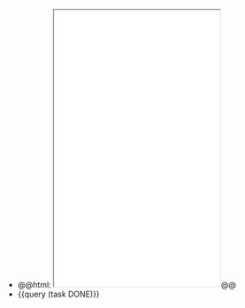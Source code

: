 - @@html: <iframe src="file:///Users/imran/projects/digital-garden/.vscode/auto-git-pull-push.sh" height="500px"></iframe>@@
- {{query (task DONE)}}